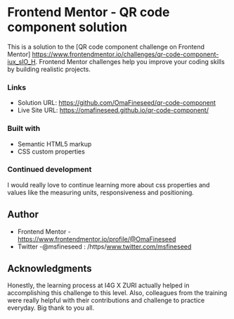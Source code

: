 # Frontend Mentor - QR code component solution

This is a solution to the [QR code component challenge on Frontend Mentor] https://www.frontendmentor.io/challenges/qr-code-component-iux_sIO_H. Frontend Mentor challenges help you improve your coding skills by building realistic projects. 
 

### Links

- Solution URL: https://github.com/OmaFineseed/qr-code-component
- Live Site URL:  https://omafineseed.github.io/qr-code-component/
 

### Built with

- Semantic HTML5 markup
- CSS custom properties
 

### Continued development
I would really love to continue learning more about css properties and values like the measuring units, responsiveness and positioning.
 

## Author
 
- Frontend Mentor - https://www.frontendmentor.io/profile/@OmaFineseed
- Twitter -@msfineseed :  /https/www.twitter.com/msfineseed

 

## Acknowledgments
Honestly, the learning process at I4G X ZURI actually helped in accomplishing this challenge to this level. Also, colleagues from the training were really helpful with their contributions and challenge to practice everyday. Big thank to you all. 